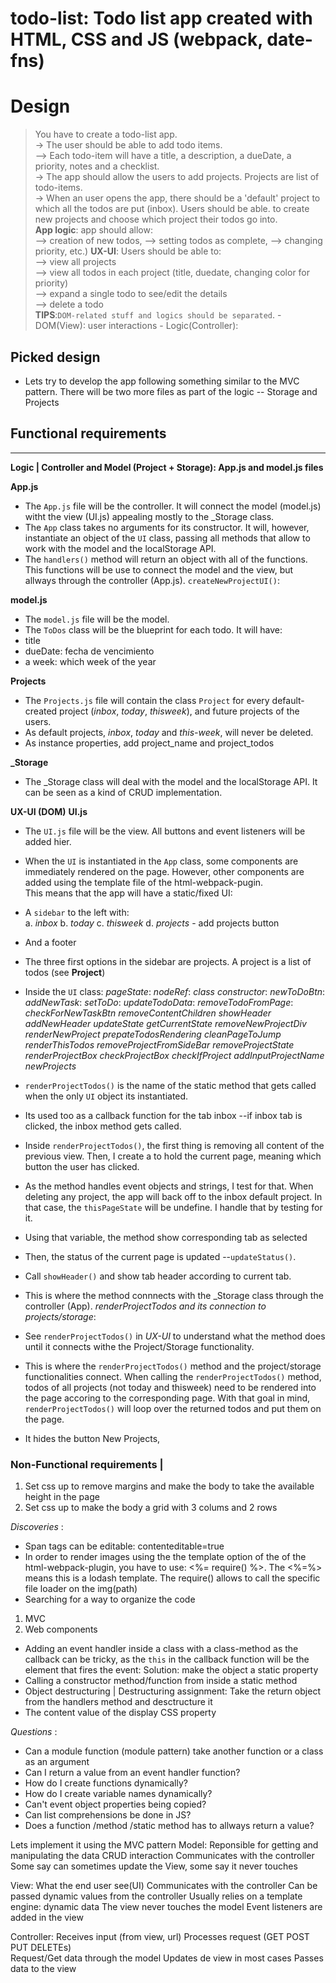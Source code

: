 todo-list: Todo list app created with HTML, CSS and JS (webpack, date-fns)
=========

# Design
> You have to create a todo-list app.  
  -> The user should be able to add todo items.   
  --> Each todo-item will have a title, a description, a dueDate, a priority, notes and a checklist.   
  -> The app should allow the users to add projects. 
     Projects are list of todo-items.  
  -> When an user opens the app, there should be a 'default' 
     project to which all the todos are put (inbox). Users should be able. 
    to create new projects and choose which project their todos go into.  
  **App logic**: app should allow:    
  --> creation of new todos, 
  --> setting todos as complete, 
  --> changing priority, etc.) 
  **UX-UI**: Users should be able to:   
  --> view all projects  
  --> view all todos in each project (title, duedate, changing color 
      for priority)  
  --> expand a single todo to see/edit the details  
  --> delete a todo  
  **TIPS**:`DOM-related stuff and logics should be separated`. 
          - DOM(View): user interactions
          - Logic(Controller): 
          

## Picked design
+ Lets try to develop the app following something similar 
to the MVC pattern. There will be two more files
as part of the logic -- Storage and Projects


## Functional requirements
---------------------------  
**Logic | Controller and Model (Project + Storage): App.js and model.js files**

**App.js**
* The `App.js` file will be the controller. It will connect 
the model (model.js) witht the view (UI.js) appealing mostly to 
the _Storage class.
* The `App` class takes no arguments for its constructor. 
It will, however, instantiate an object 
of the `UI` class, passing all methods that allow
to work with the model and the localStorage API.
* The `handlers()` method will return an object
with all of the functions. This functions will be 
use to connect the model and the view, but allways
through the controller (App.js).
`createNewProjectUI()`: 
  
**model.js**
+ The `model.js` file will be the model.
+ The `ToDos` class will be the blueprint for
each todo. It will have: 
+ title
+ dueDate: fecha de vencimiento
+ a week: which week of the year 

**Projects**
+ The `Projects.js` file will contain the 
class `Project` for every default-created project
(*inbox*, *today*, *thisweek*), and future projects of the users.
+ As default projects, *inbox*, *today* and *this-week*, will 
never be deleted.
+ As instance properties, add project_name and project_todos

**_Storage**
+ The _Storage class will deal with the model and the
localStorage API. It can be seen as a kind of CRUD
implementation.  


**UX-UI (DOM)**
**UI.js** 
+ The `UI.js` file will be the view. All  buttons and event 
listeners will be added hier.
+ When the `UI` is instantiated in the `App` 
class, some components are immediately
rendered on the page. However, other components
are added using the template file of the html-webpack-pugin.   
This means that the app will have a static/fixed UI:
+ A `sidebar` to the left with:  
      a. *inbox*
      b. *today*
      c. *thisweek*
      d. *projects* - add projects button
+ And a footer
+ The three first options in the sidebar are
projects. A project is a list of todos  (see **Project**)
+ Inside the `UI` class:
*pageState*: 
*nodeRef*:
*class constructor*:
*newToDoBtn*: 
*addNewTask*:
*setToDo*:
*updateTodoData*:
*removeTodoFromPage*:
*checkForNewTaskBtn*
*removeContentChildren*
*showHeader*
*addNewHeader*
*updateState*
*getCurrentState*
*removeNewProjectDiv*
*renderNewProject*
*prepateTodosRendering*
*cleanPageToJump*
*renderThisTodos*
*removeProjectFromSideBar*
*removeProjectState*
*renderProjectBox*
*checkProjectBox*
*checkIfProject*
*addInputProjectName*
*newProjects*
+ `renderProjectTodos()` is the name of the static method
that gets called when the only `UI` object its
instantiated. 
+ Its used too as a callback function for the 
tab inbox --if inbox tab is clicked, the inbox method gets called.
+ Inside `renderProjectTodos()`, the first thing is removing all
content of the previous view. 
Then, I create a to hold the current page, meaning which button
the user has clicked. 
+ As the method handles event objects and strings, I test for that.
When deleting any project, the app will back off to the inbox
default project. In that case, the `thisPageState` will be undefine.
I handle that by testing for it. 
+ Using that variable, the method show corresponding tab as selected
+ Then, the status of the current page is updated --`updateStatus()`.
+ Call `showHeader()` and show tab header according to current tab.
+ This is where the method connnects with the _Storage class through 
the controller (App).
*renderProjectTodos and its connection to projects/storage*:
+ See `renderProjectTodos()` in *UX-UI* to understand what 
the method does until it connects withe the Project/Storage
functionality. 
+ This is where the `renderProjectTodos()` method and the
project/storage functionalities  connect. When calling the
  `renderProjectTodos()` method, todos of all projects (not today
  and thisweek) need to be rendered into the page accoring to
  the corresponding page. With that goal in
mind, `renderProjectTodos()` will loop over the returned 
todos and put them on the page.

+ It hides the button New Projects,

### Non-Functional requirements | 
1. Set css up to remove margins and make the body to take the 
available height in the page
2. Set css up to make the body a grid with 3 colums and 2 rows 

                    
*Discoveries* : 
- Span tags can be editable: contenteditable=true
- In order to render images using the the template 
option of the of the html-webpack-plugin, you have to
use: <%= require() %>. The <%=%> means this is a 
lodash template. The require() allows to call the 
specific file loader on the img(path)
- Searching for a way to organize the code
1. MVC
2. Web components
- Adding an event handler inside a class with 
a class-method as the callback can be tricky, 
as the `this` in the callback function will be
the element that fires the event:
Solution: make the object a static property
- Calling a constructor method/function from inside a static method
- Object destructuring | Destructuring assignment:
  Take the return object from the handlers method and desctructure it
- The content value of the display CSS property  

*Questions* :
- Can a module function (module pattern)
take another function or a class as an argument
- Can I return a value from an event handler function?
- How do I create functions dynamically?    
- How do I create variable names dynamically?
- Can't event object properties being copied? 
- Can list comprehensions be done in JS?  
- Does a function /method /static method has to allways return a value?


Lets implement it using the MVC pattern
Model: 
  Reponsible for getting and manipulating the data
  CRUD interaction
  Communicates with the controller
  Some say can sometimes update the View, some say it never touches

View: What the end user see(UI)
  Communicates with the controller
  Can be passed dynamic values from the controller
  Usually relies on a template engine: dynamic data
  The view never touches the model
  Event listeners are added in the view

Controller: 
  Receives input (from view, url)
  Processes request (GET POST PUT DELETEs)    
  Request/Get data through the model
  Updates de view in most cases
  Passes data to the view




